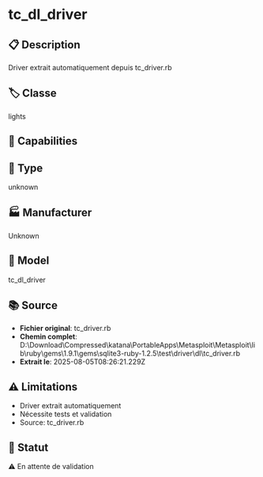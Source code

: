 # tc_dl_driver

## 📋 Description
Driver extrait automatiquement depuis tc_driver.rb

## 🏷️ Classe
lights

## 🔧 Capabilities


## 📡 Type
unknown

## 🏭 Manufacturer
Unknown

## 📱 Model
tc_dl_driver

## 📚 Source
- **Fichier original**: tc_driver.rb
- **Chemin complet**: D:\Download\Compressed\katana\PortableApps\Metasploit\Metasploit\lib\ruby\gems\1.9.1\gems\sqlite3-ruby-1.2.5\test\driver\dl\tc_driver.rb
- **Extrait le**: 2025-08-05T08:26:21.229Z

## ⚠️ Limitations
- Driver extrait automatiquement
- Nécessite tests et validation
- Source: tc_driver.rb

## 🚀 Statut
⚠️ En attente de validation
